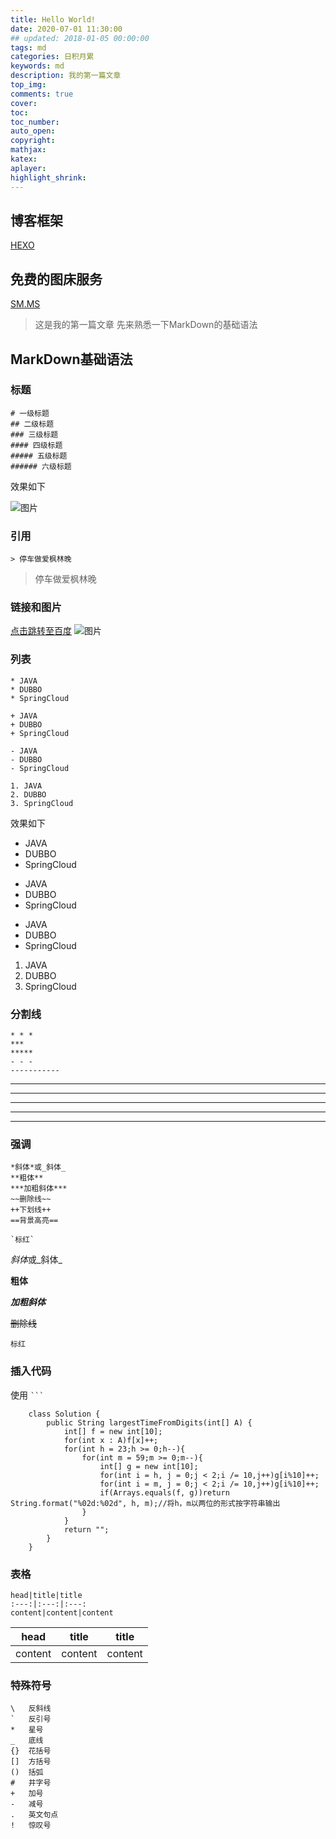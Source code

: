 ```yaml
---
title: Hello World!
date: 2020-07-01 11:30:00
## updated: 2018-01-05 00:00:00
tags: md
categories: 日积月累
keywords: md
description: 我的第一篇文章
top_img:
comments: true
cover:  
toc:  
toc_number:
auto_open:
copyright:
mathjax:
katex:
aplayer:
highlight_shrink:
---
```

## 博客框架
[HEXO](https://hexo.io/)
## 免费的图床服务
[SM.MS](https://sm.ms/)       

> 这是我的第一篇文章 先来熟悉一下MarkDown的基础语法
## MarkDown基础语法
### 标题
```
# 一级标题
## 二级标题
### 三级标题
#### 四级标题
##### 五级标题
###### 六级标题
```

效果如下

![图片](https://i.loli.net/2020/07/14/w8MO1DAZuXBUmyH.png)

### 引用
```
> 停车做爱枫林晚
```
> 停车做爱枫林晚


### 链接和图片
[点击跳转至百度](http://www.baidu.com)
![图片](https://timgsa.baidu.com/timg?image&quality=80&size=b9999_10000&sec=1594641409433&di=bafe065c2d2379984e1a971a0e7d4cab&imgtype=0&src=http%3A%2F%2Fn.sinaimg.cn%2Fsinacn%2Fw1920h1080%2F20180130%2Fbabe-fyrcsrv8730487.jpg)

### 列表
```
* JAVA
* DUBBO
* SpringCloud

+ JAVA
+ DUBBO
+ SpringCloud

- JAVA
- DUBBO
- SpringCloud

1. JAVA
2. DUBBO
3. SpringCloud
```
效果如下
* JAVA
* DUBBO
* SpringCloud

+ JAVA
+ DUBBO
+ SpringCloud

- JAVA
- DUBBO
- SpringCloud

1. JAVA
2. DUBBO
3. SpringCloud

### 分割线
```
* * *
***
*****
- - -
-----------
```
* * *
***
*****
- - -
-----------

### 强调
```
*斜体*或_斜体_
**粗体**
***加粗斜体***
~~删除线~~
++下划线++
==背景高亮==

`标红`
```

*斜体*或_斜体_

**粗体**

***加粗斜体***

~~删除线~~

`标红`

### 插入代码

使用 ` ``` ` 

```
	class Solution {
	    public String largestTimeFromDigits(int[] A) {
	        int[] f = new int[10];
	        for(int x : A)f[x]++;
	        for(int h = 23;h >= 0;h--){
	        	for(int m = 59;m >= 0;m--){
	        		int[] g = new int[10];
	        		for(int i = h, j = 0;j < 2;i /= 10,j++)g[i%10]++;
	        		for(int i = m, j = 0;j < 2;i /= 10,j++)g[i%10]++;
	        		if(Arrays.equals(f, g))return String.format("%02d:%02d", h, m);//将h，m以两位的形式按字符串输出
	        	}
	        }
	        return "";
	    }
	}
```

### 表格
```
head|title|title
:---:|:---:|:---:
content|content|content
```
head|title|title
:---:|:---:|:---:
content|content|content


### 特殊符号

```
\   反斜线
`   反引号
*   星号
_   底线
{}  花括号
[]  方括号
()  括弧
#   井字号
+   加号
-   减号
.   英文句点
!   惊叹号
```



